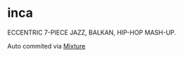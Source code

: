 # inca

ECCENTRIC 7-PIECE JAZZ, BALKAN, HIP-HOP MASH-UP.

Auto commited via [Mixture](http://mixture.io)